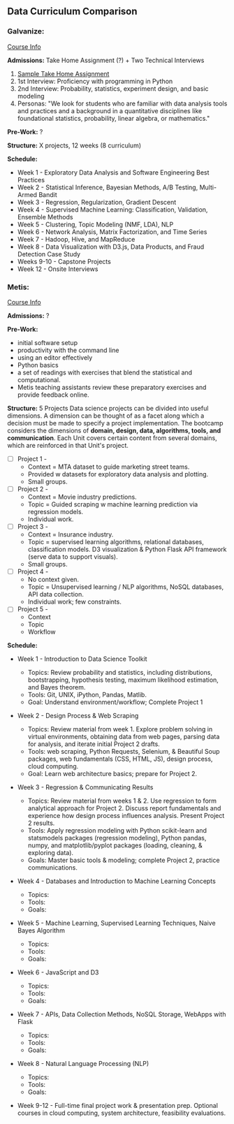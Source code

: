 ## Data Curriculum Comparison


### Galvanize:
[Course Info](http://www.galvanize.com/courses/data-science-2/#.VoQKGTa9qu4)

**Admissions:** Take Home Assignment (?) + Two Technical Interviews 

1. [Sample Take Home Assignment](https://docs.google.com/document/d/1GI3oVas8yswhqPk_8-VIANHR1uJ6R19HNhl7GiH9vq4/pub)
2. 1st Interview: Proficiency with programming in Python
3. 2nd Interview: Probability, statistics, experiment design, and basic modeling
4. Personas: "We look for students who are familiar with data analysis tools and practices and a background in a quantitative disciplines like foundational statistics, probability, linear algebra, or mathematics."

**Pre-Work:** ?

**Structure:** X projects, 12 weeks (8 curriculum)

**Schedule:**
- Week 1 - Exploratory Data Analysis and Software Engineering Best Practices
- Week 2 - Statistical Inference, Bayesian Methods, A/B Testing, Multi-Armed Bandit
- Week 3 - Regression, Regularization, Gradient Descent
- Week 4 - Supervised Machine Learning: Classification, Validation, Ensemble Methods
- Week 5 - Clustering, Topic Modeling (NMF, LDA), NLP
- Week 6 - Network Analysis, Matrix Factorization, and Time Series
- Week 7 - Hadoop, Hive, and MapReduce
- Week 8 - Data Visualization with D3.js, Data Products, and Fraud Detection Case Study
- Weeks 9-10 - Capstone Projects
- Week 12 - Onsite Interviews



### Metis:
[Course Info](http://www.thisismetis.com/data-science)

**Admissions:** ?

**Pre-Work:**
- initial software setup
- productivity with the command line
- using an editor effectively
- Python basics
- a set of readings with exercises that blend the statistical and computational. 
- Metis teaching assistants review these preparatory exercises and provide feedback online.

**Structure:** 5 Projects
Data science projects can be divided into useful dimensions. A dimension can be thought of as a facet along which a decision must be made to specify a project implementation. The bootcamp considers the dimensions of **domain, design, data, algorithms, tools, and communication**. Each Unit covers certain content from several domains, which are reinforced in that Unit's project.

- [ ] Project 1 - 
  - Context = MTA dataset to guide marketing street teams. 
  - Provided w datasets for exploratory data analysis and plotting. 
  - Small groups.
- [ ] Project 2 - 
  - Context = Movie industry predictions. 
  - Topic = Guided scraping w machine learning prediction via regression models. 
  - Individual work.
- [ ] Project 3 - 
  - Context = Insurance industry. 
  - Topic = supervised learning algorithms, relational databases, classification models. D3 visualization & Python Flask API framework (serve data to support visuals). 
  - Small groups.
- [ ] Project 4 - 
  - No context given. 
  - Topic = Unsupervised learning / NLP algorithms, NoSQL databases, API data collection. 
  - Individual work; few constraints.
- [ ] Project 5 - 
  - Context
  - Topic
  - Workflow

**Schedule:**
- Week 1 - Introduction to Data Science Toolkit
  - Topics: Review probability and statistics, including distributions, bootstrapping, hypothesis testing, maximum likelihood estimation, and Bayes theorem.
  - Tools: Git, UNIX, iPython, Pandas, Matlib. 
  - Goal: Understand environment/workflow; Complete Project 1

- Week 2 - Design Process & Web Scraping
  - Topics: Review material from week 1. Explore problem solving in virtual environments, obtaining data from web pages, parsing data for analysis, and iterate initial Project 2 drafts.
  - Tools: web scraping, Python Requests, Selenium, & Beautiful Soup packages, web fundamentals (CSS, HTML, JS), design process, cloud computing.
  - Goal: Learn web architecture basics; prepare for Project 2.

- Week 3 - Regression & Communicating Results
  - Topics: Review material from weeks 1 & 2. Use regression to form analytical approach for Project 2. Discuss report fundamentals and experience how design process influences analysis. Present Project 2 results.
  - Tools: Apply regression modeling with Python scikit-learn and statsmodels packages (regression modeling), Python pandas, numpy, and matplotlib/pyplot packages (loading, cleaning, & exploring data).
  - Goals: Master basic tools & modeling; complete Project 2, practice communications.

- Week 4 - Databases and Introduction to Machine Learning Concepts
  - Topics: 
  - Tools:
  - Goals:

- Week 5 - Machine Learning, Supervised Learning Techniques, Naive Bayes Algorithm
  - Topics:
  - Tools:
  - Goals:

- Week 6 - JavaScript and D3
  - Topics:
  - Tools:
  - Goals:

- Week 7 - APIs, Data Collection Methods, NoSQL Storage, WebApps with Flask
  - Topics:
  - Tools:
  - Goals:

- Week 8 - Natural Language Processing (NLP)
  - Topics:
  - Tools:
  - Goals:

- Week 9-12 - Full-time final project work & presentation prep. Optional courses in cloud computing, system architecture, feasibility evaluations.
